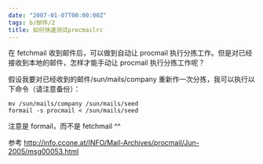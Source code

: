 ```yaml
---
date: "2007-01-07T00:00:00Z"
tags: b/邮件/2
title: 如何快速测试procmailrc
---
```


在 fetchmail 收到邮件后，可以做到自动让 procmail 执行分拣工作。但是对已经接收到本地的邮件，怎样才能手动让 procmail 执行分拣工作呢？

假设我要对已经收到的邮件/sun/mails/company 重新作一次分拣，我可以执行以下命令（请注意备份）：

    mv /sun/mails/company /sun/mails/seed
    formail -s procmail < /sun/mails/seed

注意是 formail，而不是 fetchmail ^^

参考 http://info.ccone.at/INFO/Mail-Archives/procmail/Jun-2005/msg00053.html
